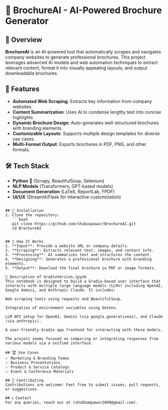 # 📝 BrochureAI - AI-Powered Brochure Generator  

## 🚀 Overview  
**BrochureAI** is an AI-powered tool that automatically scrapes and navigates company websites to generate professional brochures. This project leverages advanced AI models and web automation techniques to extract relevant content, format it into visually appealing layouts, and output downloadable brochures.  

## 🌟 Features  
- **Automated Web Scraping**: Extracts key information from company websites.  
- **Content Summarization**: Uses AI to condense lengthy text into concise highlights.  
- **Dynamic Brochure Design**: Auto-generates well-structured brochures with branding elements.  
- **Customizable Layouts**: Supports multiple design templates for diverse use cases.  
- **Multi-Format Output**: Exports brochures in PDF, PNG, and other formats.  

## 🛠️ Tech Stack  
- **Python** 🐍 (Scrapy, BeautifulSoup, Selenium)  
- **NLP Models** (Transformers, GPT-based models)  
- **Document Generation** (LaTeX, ReportLab, FPDF)  
- **UI/UX** (Streamlit/Flask for interactive customization)  


```

## 📌 Installation  
1. Clone the repository:  
   ```bash
   git clone https://github.com/shubuupawar/BrochureAI.git
   cd BrochureAI
    

## 🎯 How It Works  
1. **Input**: Provide a website URL or company details.  
2. **Scraping**: Extracts relevant text, images, and contact info.  
3. **Processing**: AI summarizes text and structures the content.  
4. **Designing**: Generates a professional brochure with branding elements.  
5. **Output**: Download the final brochure in PDF or image formats.

📄 Description of GradioVersion.ipynb
This notebook is designed to build a Gradio-based user interface that interacts with multiple large language models (LLMs) including OpenAI, Google Gemini, and Anthropic Claude. It includes:

Web scraping tools using requests and BeautifulSoup.

Integration of environment variables using dotenv.

LLM API setup for OpenAI, Gemini (via google.generativeai), and Claude (via anthropic).

A user-friendly Gradio app frontend for interacting with these models.

The project seems focused on comparing or integrating responses from various models via a unified interface.

## 🏆 Use Cases  
✅ Marketing & Branding Teams  
✅ Business Presentations  
✅ Product & Service Catalogs  
✅ Event & Conference Materials  

## 🤝 Contributing  
Contributions are welcome! Feel free to submit issues, pull requests, or suggestions.    

## 📞 Contact  
For any queries, reach out at (shubhampawar2809@gmail.com).  
